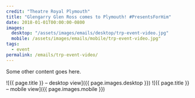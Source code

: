 ```yaml
---
credit: "Theatre Royal Plymouth"
title: "Glengarry Glen Ross comes to Plymouth! #PresentsForHim"
date: 2018-01-01T00:00:00-0800
images:
  desktop: "/assets/images/emails/desktop/trp-event-video.jpg"
  mobile: /assets/images/emails/mobile/trp-event-video.jpg"
tags:
  - event
permalink: /emails/trp-event-video/
---
```

Some other content goes here.

![{{ page.title }} – desktop view]({{ page.images.desktop }})
![{{ page.title }} – mobile view]({{ page.images.mobile }})
